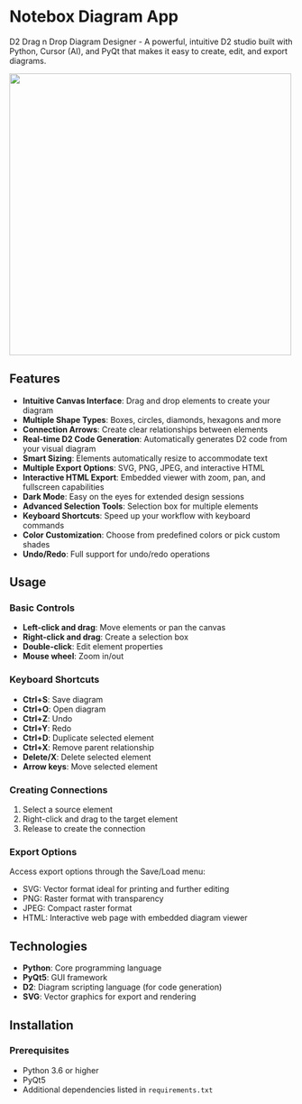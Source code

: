 # Notebox Diagram App
D2 Drag n Drop Diagram Designer - A powerful, intuitive D2 studio built with Python, Cursor (AI), and PyQt that makes it easy to create, edit, and export diagrams.

<img src="https://github.com/user-attachments/assets/e3f0d434-1e8a-4c37-9d62-286a85ec993e" height="500" />


## Features

- **Intuitive Canvas Interface**: Drag and drop elements to create your diagram
- **Multiple Shape Types**: Boxes, circles, diamonds, hexagons and more
- **Connection Arrows**: Create clear relationships between elements
- **Real-time D2 Code Generation**: Automatically generates D2 code from your visual diagram
- **Smart Sizing**: Elements automatically resize to accommodate text
- **Multiple Export Options**: SVG, PNG, JPEG, and interactive HTML
- **Interactive HTML Export**: Embedded viewer with zoom, pan, and fullscreen capabilities
- **Dark Mode**: Easy on the eyes for extended design sessions
- **Advanced Selection Tools**: Selection box for multiple elements
- **Keyboard Shortcuts**: Speed up your workflow with keyboard commands
- **Color Customization**: Choose from predefined colors or pick custom shades
- **Undo/Redo**: Full support for undo/redo operations

## Usage

### Basic Controls

- **Left-click and drag**: Move elements or pan the canvas
- **Right-click and drag**: Create a selection box
- **Double-click**: Edit element properties
- **Mouse wheel**: Zoom in/out

### Keyboard Shortcuts

- **Ctrl+S**: Save diagram
- **Ctrl+O**: Open diagram
- **Ctrl+Z**: Undo
- **Ctrl+Y**: Redo
- **Ctrl+D**: Duplicate selected element
- **Ctrl+X**: Remove parent relationship
- **Delete/X**: Delete selected element
- **Arrow keys**: Move selected element

### Creating Connections

1. Select a source element
2. Right-click and drag to the target element
3. Release to create the connection

### Export Options

Access export options through the Save/Load menu:
- SVG: Vector format ideal for printing and further editing
- PNG: Raster format with transparency
- JPEG: Compact raster format
- HTML: Interactive web page with embedded diagram viewer

## Technologies

- **Python**: Core programming language
- **PyQt5**: GUI framework
- **D2**: Diagram scripting language (for code generation)
- **SVG**: Vector graphics for export and rendering


## Installation

### Prerequisites

- Python 3.6 or higher
- PyQt5
- Additional dependencies listed in `requirements.txt`
